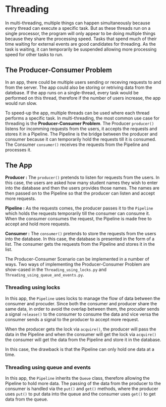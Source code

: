 # Threading

In multi-threading, multiple things can happen simultaneously because every thread can execute a specific task. But as these threads run on a single processor, the program will only appear to be doing multiple things because they share the processing speed. Tasks that spend much of their time waiting for external events are good candidates for threading. As the task is waiting, it can temporarily be suspended allowing more processing speed for other tasks to run.

## The Producer-Consumer Problem

In an app, there could be multiple users sending or receving requests to and from the server. The app could also be storing or retriving data from the datebase. If the app runs on a single-thread, every task would be performed on this thread, therefore if the number of users increase, the app would run slow. 

To speed-up the app, multiple threads can be used where each thread performs a specific task. In multi-threading, the most common use case for threading is the **Producer-Consumer Problem**. The Producer `producer()` listens for incomming requests from the users, it accepts the requests and stores it in a Pipeline. The Pipeline is the bridge between the producer and consumer because it can temporarily hold the requests till it is consumed. The Consumer `consumer()` receives the requests from the Pipeline and processes it.

## The App

**Producer :** The `producer()` pretends to listen for requests from the users. In this case, the users are asked how many student names they wish to enter into the database and then the users provides those names. The names are then passed on to the Pipeline so that the producer can listen and accept more requests. 

**Pipeline :** As the requests comes, the producer passes it to the `Pipeline` which holds the requests temporarily till the consumer can consume it. When the consumer consumes the request, the Pipeline is made free to accept and hold more requests.

**Consumer :** The `consumer()` pretends to store the requests from the users into the database. In this case, the database is presented in the form of a list. The consumer gets the requests from the Pipeline and stores it in the list.

The Producer-Consumer Scenario can be implemented in a number of ways. Two ways of implementing the Producer-Consumer Problem are show-cased in the `Threading_using_locks.py` and `Threading_using_queue_and_events.py`.

### Threading using locks

In this app, the `Pipeline` uses locks to manage the flow of data between the consumer and procuder. Since both the consumer and producer share the same data, in order to avoid the overlap between them, the procuder sends a signal `release()` to the consumer to consume the data and vice versa the consumer sends a signal to the producer to accept more request.

When the producer gets the lock via `acquire()`, the producer will pass the data in the Pipeline and when the consumer will get the lock via `acquire()` the consumer will get the data from the Pipeline and store it in the database. 

In this case, the drawback is that the Pipeline can only hold one data at a time.

### Threading using queue and events

In this app, the `Pipeline` inherits the `Queue` class, therefore allowing the Pipeline to hold more data. The passing of the data from the producer to the consumer is handled via the `put()` and `get()` methods, where the producer uses `put()` to put data into the queue and the consumer uses `get()` to get data from the queue.